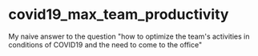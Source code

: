 # covid19_max_team_productivity
My naive answer to the question  "how to optimize the team's activities in conditions of COVID19 and the need to come to the office"
